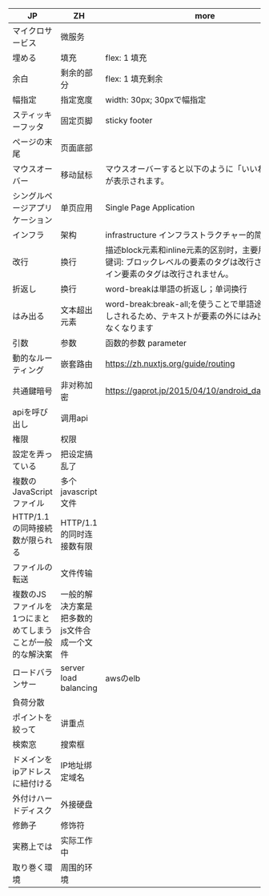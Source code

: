 |   JP  | ZH  | more  | classification  |
|  ----  | ----  | ----  | ----  |
| マイクロサービス  | 微服务 |   |infra |
| 埋める  | 填充 | flex: 1 填充 |css |
| 余白  |  剩余的部分| flex: 1 填充剩余 | css|
| 幅指定   | 指定宽度 | width: 30px; 30pxで幅指定 |css |
| スティッキーフッタ  | 固定页脚  | sticky footer | css|
| ページの末尾  | 页面底部 |   | css|
| マウスオーバー  | 移动鼠标 | マウスオーバーすると以下のように「いいねボタン」が表示されます。  |event |
| シングルページアプリケーション  | 单页应用 | Single Page Application |spa|
| インフラ  | 架构 |  infrastructure インフラストラクチャー的简称| infra|
| 改行  | 换行 |  描述block元素和inline元素的区别时，主要用到这个关键词: ブロックレベルの要素のタグは改行され、インライン要素のタグは改行されません。| css|
| 折返し  | 换行 | word-breakは単語の折返し；单词换行 | |
| はみ出る  | 文本超出元素 | word-break:break-all;を使うことで単語途中でも折返しされるため、テキストが要素の外にはみ出ることはなくなります| css|
| 引数  | 参数 | 函数的参数 parameter| |
| 動的なルーティング  | 嵌套路由 | https://zh.nuxtjs.org/guide/routing| router|
| 共通鍵暗号  | 非对称加密 | https://gaprot.jp/2015/04/10/android_data_security/| security|
| apiを呼び出し  | 调用api | |API |
| 権限 | 权限 | | |
| 設定を弄っている | 把设定搞乱了 | | config|
| 複数のJavaScriptファイル | 多个javascript文件 |  | webpack|
| HTTP/1.1の同時接続数が限られる | HTTP/1.1的同时连接数有限 |  |webpack |
| ファイルの転送 | 文件传输 |  | webpack|
| 複数のJSファイルを1つにまとめてしまうことが一般的な解決案 | 一般的解决方案是把多数的js文件合成一个文件 |  |webpack |
| ロードバランサー | server load balancing | awsのelb | aws |
| 負荷分散 |  |  | server |
| ポイントを絞って | 讲重点 |  | 日常 |
| 検索窓 | 搜索框 |  | html |
| ドメインをipアドレスに紐付ける | IP地址绑定域名 |  | http |
| 外付けハードディスク | 外接硬盘 |  |  |
| 修飾子 | 修饰符 |  |  syntax|
| 実務上では | 实际工作中 |  | 日常 |
| 取り巻く環境 | 周围的环境 |  | 日常 |
